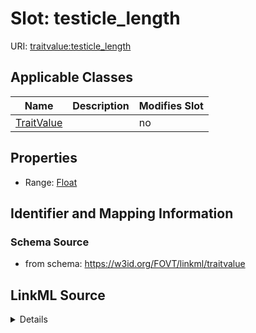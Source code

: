 

# Slot: testicle_length

URI: [traitvalue:testicle_length](http://purl.obolibrary.org/obo/FOVT/data#testicle_length)



<!-- no inheritance hierarchy -->





## Applicable Classes

| Name | Description | Modifies Slot |
| --- | --- | --- |
| [TraitValue](TraitValue.md) |  |  no  |







## Properties

* Range: [Float](Float.md)





## Identifier and Mapping Information







### Schema Source


* from schema: https://w3id.org/FOVT/linkml/traitvalue




## LinkML Source

<details>
```yaml
name: testicle_length
from_schema: https://w3id.org/FOVT/linkml/traitvalue
rank: 1000
alias: testicle_length
domain_of:
- TraitValue
range: float

```
</details>